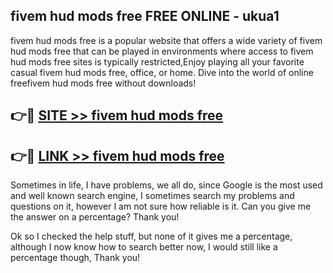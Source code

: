 ## fivem hud mods free FREE ONLINE - ukua1

fivem hud mods free is a popular website that offers a wide variety of fivem hud mods free that can be played in environments where access to fivem hud mods free sites is typically restricted,Enjoy playing all your favorite casual fivem hud mods free, office, or home. Dive into the world of online freefivem hud mods free without downloads!

## 👉🔴 [SITE >> fivem hud mods free](http://news.freeplayer.one?title=fivem_hud_mods_free&ref=FRRE)

## 👉🔴 [LINK >> fivem hud mods free](http://news.freeplayer.one?title=fivem_hud_mods_free&ref=FREE)

Sometimes in life, I have problems, we all do, since Google is the most used and well known search engine, I sometimes search my problems and questions on it, however I am not sure how reliable is it. Can you give me the answer on a percentage? Thank you!

Ok so I checked the help stuff, but none of it gives me a percentage, although I now know how to search better now, I would still like a percentage though, Thank you!